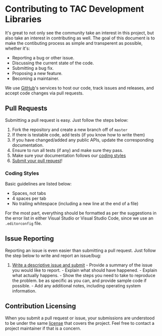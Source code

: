 # Contributing to TAC Development Libraries

It's great to not only see the community take an interest in this project, but also take an interest in contributing as
well. The goal of this document is to make the contibuting process as simple and transperent as possible, whether it's:

  - Reporting a bug or other issue.
  - Discussing the current state of the code.
  - Submitting a bug fix.
  - Proposing a new feature.
  - Becoming a maintainer.

We use [GitHub](https://github.com)'s services to host our code, track issues and releases, and accept code changes via
pull requests.

## Pull Requests

Submitting a pull request is easy. Just follow the steps below:

  1. Fork the repository and create a new branch off of `master`
  2. If there is testable code, add tests (if you know how to write them)
  3. If you have changed/added any public APIs, update the corresponding documentation.
  4. Ensure to run all tests (if any) and make sure they pass.
  5. Make sure your documentation follows our [coding styles](#coding-styles)
  6. [Submit your pull request](https://github.com/tom-corwin/tacdevlibs/pull/new)!

### Coding Styles

Basic guidelines are listed below:

  - Spaces, not tabs
  - 4 spaces per tab
  - No trailing whitespace (including a new line at the end of a file)

For the most part, everything should be formatted as per the suggestions in the error list in either Visual Studio or
Visual Studio Code, since we use an `.editorconfig` file.

## Issue Reporting

Reporting an issue is even easier than submitting a pull request. Just follow the step below to write and report an
issue/bug:

  1. [Write a descriptive issue and submit](https://github.com/tom-corwin/tacdevlibs/issue/new)
    - Provide a summary of the issue you would like to report.
    - Explain what should have happened.
    - Explain what actually happens.
    - Show the steps you need to take to reproduce the problem. be as specific as you can, and provide sample code if possible.
    - Add any additional notes, including operating system information.

## Contribution Licensing

When you submit a pull request or issue, your submissions are understood to be under the same
[license](https://github.com/tom-corwin/tacdevlibs/blob/master/LICENSE.md) that covers the project. Feel free to contact
a project maintainer if that is a concern.